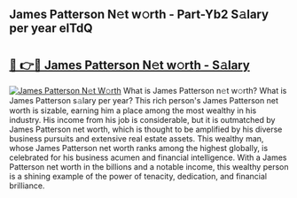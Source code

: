 ## James Patterson N𝚎t w𝚘rth - Part-Yb2 S𝚊lary per year eITdQ

# <h2><a href="http://gc4a5av.nevu.top/?p=James+Patterson">🔗 👉🔴 James Patterson N𝚎t w𝚘rth - S𝚊lary</a></h2>

[![James Patterson N𝚎t W𝚘rth](https://i.imgur.com/Oavwk0R.jpeg)](http://gc4a5av.nevu.top/?p=James+Patterson)
What is James Patterson n𝚎t w𝚘rth? What is James Patterson s𝚊lary per year?
This rich person's James Patterson net worth is sizable, earning him a place among the most wealthy in his industry. His income from his job is considerable, but it is outmatched by James Patterson net worth, which is thought to be amplified by his diverse business pursuits and extensive real estate assets. This wealthy man, whose James Patterson net worth ranks among the highest globally, is celebrated for his business acumen and financial intelligence. With a James Patterson net worth in the billions and a notable income, this wealthy person is a shining example of the power of tenacity, dedication, and financial brilliance.
